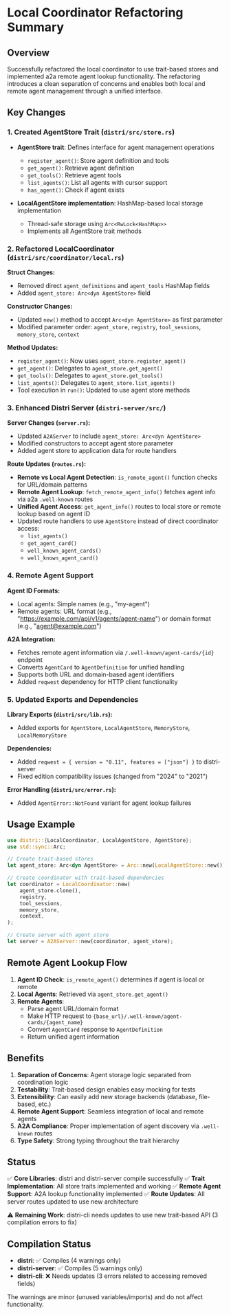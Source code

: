 # Local Coordinator Refactoring Summary

## Overview

Successfully refactored the local coordinator to use trait-based stores and implemented a2a remote agent lookup functionality. The refactoring introduces a clean separation of concerns and enables both local and remote agent management through a unified interface.

## Key Changes

### 1. Created AgentStore Trait (`distri/src/store.rs`)

- **AgentStore trait**: Defines interface for agent management operations
  - `register_agent()`: Store agent definition and tools
  - `get_agent()`: Retrieve agent definition
  - `get_tools()`: Retrieve agent tools
  - `list_agents()`: List all agents with cursor support
  - `has_agent()`: Check if agent exists

- **LocalAgentStore implementation**: HashMap-based local storage implementation
  - Thread-safe storage using `Arc<RwLock<HashMap>>`
  - Implements all AgentStore trait methods

### 2. Refactored LocalCoordinator (`distri/src/coordinator/local.rs`)

**Struct Changes:**
- Removed direct `agent_definitions` and `agent_tools` HashMap fields
- Added `agent_store: Arc<dyn AgentStore>` field

**Constructor Changes:**
- Updated `new()` method to accept `Arc<dyn AgentStore>` as first parameter
- Modified parameter order: `agent_store`, `registry`, `tool_sessions`, `memory_store`, `context`

**Method Updates:**
- `register_agent()`: Now uses `agent_store.register_agent()`
- `get_agent()`: Delegates to `agent_store.get_agent()`
- `get_tools()`: Delegates to `agent_store.get_tools()`
- `list_agents()`: Delegates to `agent_store.list_agents()`
- Tool execution in `run()`: Updated to use agent store methods

### 3. Enhanced Distri Server (`distri-server/src/`)

**Server Changes (`server.rs`):**
- Updated `A2AServer` to include `agent_store: Arc<dyn AgentStore>`
- Modified constructors to accept agent store parameter
- Added agent store to application data for route handlers

**Route Updates (`routes.rs`):**
- **Remote vs Local Agent Detection**: `is_remote_agent()` function checks for URL/domain patterns
- **Remote Agent Lookup**: `fetch_remote_agent_info()` fetches agent info via a2a `.well-known` routes
- **Unified Agent Access**: `get_agent_info()` routes to local store or remote lookup based on agent ID
- Updated route handlers to use `AgentStore` instead of direct coordinator access:
  - `list_agents()`
  - `get_agent_card()`
  - `well_known_agent_cards()`
  - `well_known_agent_card()`

### 4. Remote Agent Support

**Agent ID Formats:**
- Local agents: Simple names (e.g., "my-agent")
- Remote agents: URL format (e.g., "https://example.com/api/v1/agents/agent-name") or domain format (e.g., "agent@example.com")

**A2A Integration:**
- Fetches remote agent information via `/.well-known/agent-cards/{id}` endpoint
- Converts `AgentCard` to `AgentDefinition` for unified handling
- Supports both URL and domain-based agent identifiers
- Added `reqwest` dependency for HTTP client functionality

### 5. Updated Exports and Dependencies

**Library Exports (`distri/src/lib.rs`):**
- Added exports for `AgentStore`, `LocalAgentStore`, `MemoryStore`, `LocalMemoryStore`

**Dependencies:**
- Added `reqwest = { version = "0.11", features = ["json"] }` to distri-server
- Fixed edition compatibility issues (changed from "2024" to "2021")

**Error Handling (`distri/src/error.rs`):**
- Added `AgentError::NotFound` variant for agent lookup failures

## Usage Example

```rust
use distri::{LocalCoordinator, LocalAgentStore, AgentStore};
use std::sync::Arc;

// Create trait-based stores
let agent_store: Arc<dyn AgentStore> = Arc::new(LocalAgentStore::new());

// Create coordinator with trait-based dependencies
let coordinator = LocalCoordinator::new(
    agent_store.clone(),
    registry,
    tool_sessions,
    memory_store,
    context,
);

// Create server with agent store
let server = A2AServer::new(coordinator, agent_store);
```

## Remote Agent Lookup Flow

1. **Agent ID Check**: `is_remote_agent()` determines if agent is local or remote
2. **Local Agents**: Retrieved via `agent_store.get_agent()`
3. **Remote Agents**: 
   - Parse agent URL/domain format
   - Make HTTP request to `{base_url}/.well-known/agent-cards/{agent_name}`
   - Convert `AgentCard` response to `AgentDefinition`
   - Return unified agent information

## Benefits

1. **Separation of Concerns**: Agent storage logic separated from coordination logic
2. **Testability**: Trait-based design enables easy mocking for tests
3. **Extensibility**: Can easily add new storage backends (database, file-based, etc.)
4. **Remote Agent Support**: Seamless integration of local and remote agents
5. **A2A Compliance**: Proper implementation of agent discovery via `.well-known` routes
6. **Type Safety**: Strong typing throughout the trait hierarchy

## Status

✅ **Core Libraries**: distri and distri-server compile successfully
✅ **Trait Implementation**: All store traits implemented and working
✅ **Remote Agent Support**: A2A lookup functionality implemented
✅ **Route Updates**: All server routes updated to use new architecture

⚠️ **Remaining Work**: distri-cli needs updates to use new trait-based API (3 compilation errors to fix)

## Compilation Status

- **distri**: ✅ Compiles (4 warnings only)
- **distri-server**: ✅ Compiles (5 warnings only)  
- **distri-cli**: ❌ Needs updates (3 errors related to accessing removed fields)

The warnings are minor (unused variables/imports) and do not affect functionality.